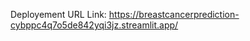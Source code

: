Deployement URL Link:
                     https://breastcancerprediction-cybppc4q7o5de842yqi3jz.streamlit.app/
